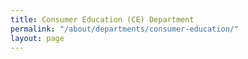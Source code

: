 ```yaml
---
title: Consumer Education (CE) Department
permalink: "/about/departments/consumer-education/"
layout: page
---
```


